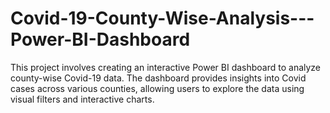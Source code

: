 # Covid-19-County-Wise-Analysis---Power-BI-Dashboard
This project involves creating an interactive Power BI dashboard to analyze county-wise Covid-19 data. The dashboard provides insights into Covid cases across various counties, allowing users to explore the data using visual filters and interactive charts.
